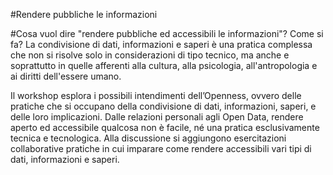 #Rendere pubbliche le informazioni

#Cosa vuol dire "rendere pubbliche ed accessibili le informazioni"? Come si fa? La condivisione di dati, informazioni e saperi è una pratica complessa che non si risolve solo in considerazioni di tipo tecnico, ma anche e soprattutto in quelle afferenti alla cultura, alla psicologia, all'antropologia e ai diritti dell'essere umano.

Il workshop esplora i possibili intendimenti dell’Openness, ovvero delle pratiche che si occupano della condivisione di dati, informazioni, saperi, e delle loro implicazioni. Dalle relazioni personali agli Open Data, rendere aperto ed accessibile qualcosa non è facile, né una pratica esclusivamente tecnica e tecnologica. Alla discussione si aggiungono esercitazioni collaborative pratiche in cui imparare come rendere accessibili vari tipi di dati, informazioni e saperi.
